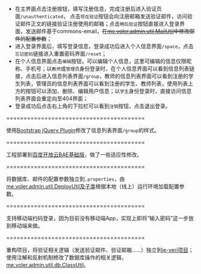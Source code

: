 - 在主界面点击注册按钮，填写注册信息，完成注册后进入验证页面`/unauthenticated`，
点击`现在验证`按钮会向注册邮箱发送验证邮件，访问验证邮件正文的链接验证注册使用的邮箱；点击`稍后验证`按钮直接进入登录界面，发送邮件基于commons-email，<del>在[me.voler.admin.util.MailUtil](https://github.com/jemoii/je-admin/blob/master/src/main/java/me/voler/admin/util/MailUtil.java)中修改邮件的配置参数</del>；
- 进入登录界面后，填写登录信息，登录成功后进入个人信息界面`/space`，点击`忘记密码`链接进入重置密码界面`/reset`；
- 在个人信息界面点击`编辑`按钮，可以编辑个人信息，这里可编辑的信息仅限昵称、手机号；以`教师`或`管理员`身份登录时，在个人信息界面可以看到信息列表链接，点击后进入信息列表界面`/group`，教师的信息列表界面可以看到注册的学生列表，管理员的信息列表界面可以看到注册的学生、教师列表，使用列表上方的按钮可以添加、删除、编辑用户信息；以`学生`身份登录时，直接访问信息列表界面会重定向至404界面；
- 登录成功后点击右上角的下拉栏可以看到`注销`按钮，点击退出登录。

========================================

使用[Bootstrap jQuery Plugin](http://bootstrap.ourjs.com/)修改了信息列表界面`/group`的样式。

========================================

工程部署到[百度开放云BAE基础版](http://duapp.voler.me/jeadmin/)，做了一些适应性修改。

========================================

将数据库、邮件的配置参数独立到`.properties`，由[me.voler.admin.util.DeployUtil及子类](https://github.com/jemoii/je-admin/blob/master/src/main/java/me/voler/admin/util/DeployUtil.java)根据本地（线上）运行环境加载配置参数。

========================================

支持移动端扫码登录，因为目前没有移动端App，实现上即将“输入密码”这一步放到移动端来做。

========================================

重构项目，将验证相关逻辑（发送验证邮件、验证邮箱……）独立到[je-veri项目](https://github.com/jemoii/je-veri)；使用注解和反射机制修改了数据库操作的相关逻辑，[me.voler.admin.util.db.ClassUtil](https://github.com/jemoii/je-admin/blob/master/src/main/java/me/voler/admin/util/db/ClassUtil.java)。